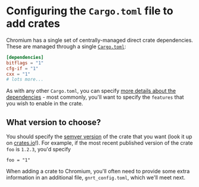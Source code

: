 # Configuring the `Cargo.toml` file to add crates

Chromium has a single set of centrally-managed direct crate dependencies.
These are managed through a single [`Cargo.toml`][0]:

```toml
[dependencies]
bitflags = "1"
cfg-if = "1"
cxx = "1"
# lots more...
```

As with any other `Cargo.toml`, you can specify [more details about
the dependencies][1] - most commonly, you'll want to specify the `features` that
you wish to enable in the crate.

## What version to choose?

You should specify the [semver version][2] of the crate that you want (look it
up on [crates.io][3]!). For example, if the most recent published version of the
crate `foo` is `1.2.3`, you'd specify

```
foo = "1"
```

When adding a crate to Chromium, you'll often need to provide some extra
information in an additional file, `gnrt_config.toml`, which we'll meet next.


[0]: https://source.chromium.org/chromium/chromium/src/+/main:third_party/rust/chromium_crates_io/Cargo.toml
[1]: https://doc.rust-lang.org/cargo/reference/specifying-dependencies.html
[2]: https://doc.rust-lang.org/cargo/reference/semver.html
[3]: https://crates.io